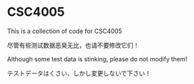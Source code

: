 # CSC4005


This is a collection of code for CSC4005

尽管有些测试数据恶臭无比，也请不要修改它们！

Although some test data is stinking, please do not modify them!


テストデータはくさい、しかし変更しないで下さい！



